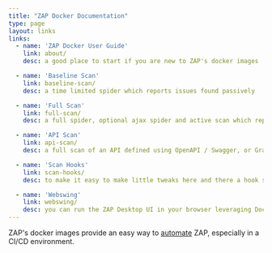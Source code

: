 ```yaml
---
title: "ZAP Docker Documentation"
type: page
layout: links
links:
  - name: 'ZAP Docker User Guide'
    link: about/
    desc: a good place to start if you are new to ZAP's docker images

  - name: 'Baseline Scan'
    link: baseline-scan/
    desc: a time limited spider which reports issues found passively

  - name: 'Full Scan'
    link: full-scan/
    desc: a full spider, optional ajax spider and active scan which reports issues found actively and passively

  - name: 'API Scan'
    link: api-scan/
    desc: a full scan of an API defined using OpenAPI / Swagger, or GraphQL (post 2.9.0)

  - name: 'Scan Hooks'
    link: scan-hooks/
    desc: to make it easy to make little tweaks here and there a hook system is in place to assist you with the packaged scans

  - name: 'Webswing'
    link: webswing/
    desc: you can run the ZAP Desktop UI in your browser leveraging Docker and Webswing
---
```


ZAP's docker images provide an easy way to [automate](/docs/automate/) ZAP, especially in a CI/CD environment.

